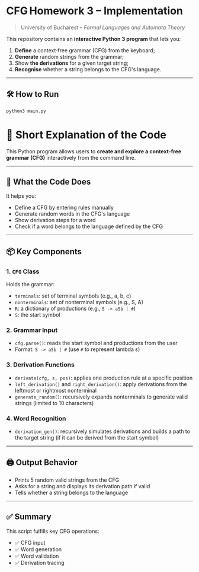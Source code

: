 # CFG Homework 3 – Implementation

> University of Bucharest – *Formal Languages and Automata Theory*  

This repository contains an **interactive Python 3 program** that lets you:

1. **Define** a context‑free grammar (CFG) from the keyboard;
2. **Generate** random strings from the grammar;
3. Show **the derivations** for a given target string;
4. **Recognise** whether a string belongs to the CFG's language.

---

## 🛠️ How to Run

```bash
python3 main.py
```

# 📘 Short Explanation of the Code

This Python program allows users to **create and explore a context-free grammar (CFG)** interactively from the command line.

---

## 🔧 What the Code Does

It helps you:

- Define a CFG by entering rules manually
- Generate random words in the CFG's language
- Show derivation steps for a word
- Check if a word belongs to the language defined by the CFG

---

## 📦 Key Components

### 1. `CFG` Class

Holds the grammar:

- `terminals`: set of terminal symbols (e.g., a, b, c)
- `nonterminals`: set of nonterminal symbols (e.g., S, A)
- `R`: a dictionary of productions (e.g., `S -> aSb | #`)
- `S`: the start symbol

### 2. Grammar Input

- `cfg.parse()`: reads the start symbol and productions from the user
- Format: `S -> aSb | #` (use `#` to represent lambda ε)

### 3. Derivation Functions

- `derivate(cfg, s, pos)`: applies one production rule at a specific position
- `left_derivation()` and `right_derivation()`: apply derivations from the leftmost or rightmost nonterminal
- `generate_random()`: recursively expands nonterminals to generate valid strings (limited to 10 characters)

### 4. Word Recognition

- `derivation_gen()`: recursively simulates derivations and builds a path to the target string (if it can be derived from the start symbol)

---

## 🖨️ Output Behavior

- Prints 5 random valid strings from the CFG
- Asks for a string and displays its derivation path if valid
- Tells whether a string belongs to the language

---

## ✅ Summary

This script fulfills key CFG operations:

- ✅ CFG input
- ✅ Word generation
- ✅ Word validation
- ✅ Derivation tracing


